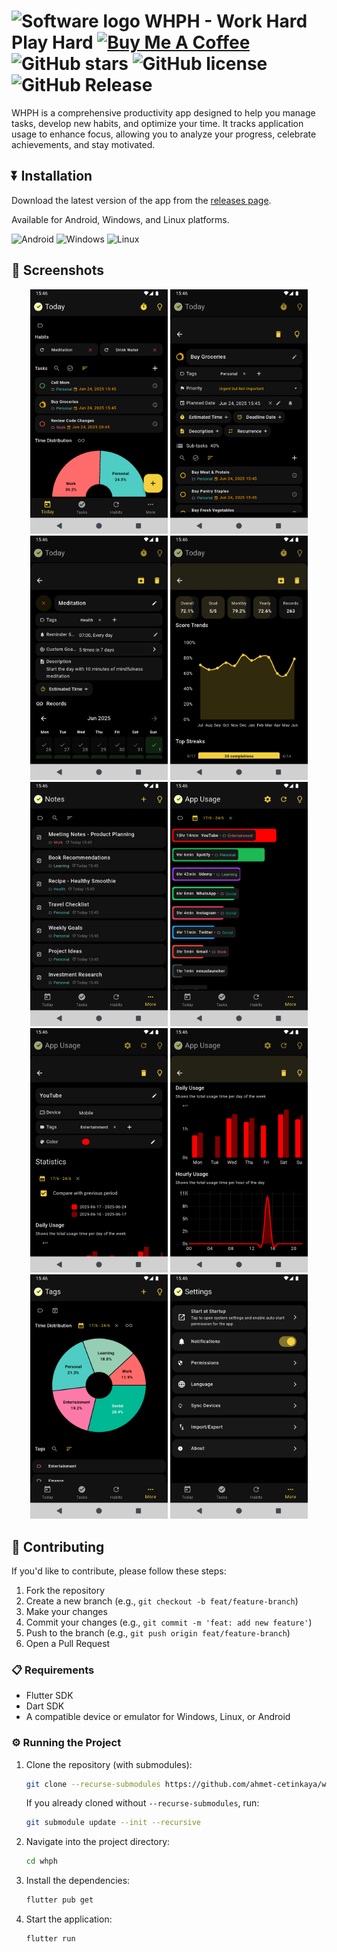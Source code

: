 <!-- ![Software overlay image](https://) -->

# ![Software logo](https://github.com/user-attachments/assets/f58599ea-3313-49ec-a01c-31436340a2a3) WHPH - Work Hard Play Hard [![Buy Me A Coffee](https://img.shields.io/badge/Buy%20Me%20a%20Coffee-ffdd00?&logo=buy-me-a-coffee&logoColor=black)](https://ahmetcetinkaya.me/donate) ![GitHub stars](https://img.shields.io/github/stars/ahmet-cetinkaya/whph?style=social) ![GitHub license](https://img.shields.io/github/license/ahmet-cetinkaya/whph) ![GitHub Release](https://img.shields.io/github/v/release/ahmet-cetinkaya/whph)


WHPH is a comprehensive productivity app designed to help you manage tasks, develop new habits, and optimize your time. It tracks application usage to enhance focus, allowing you to analyze your progress, celebrate achievements, and stay motivated.



## ⏬ Installation

Download the latest version of the app from the [releases page](https://github.com/ahmet-cetinkaya/whph/releases).

Available for Android, Windows, and Linux platforms.

![Android](https://img.shields.io/badge/Android-3DDC84?style=for-the-badge&logo=android&logoColor=white) ![Windows](https://img.shields.io/badge/Windows-0078D6?style=for-the-badge&logo=windows&logoColor=white) ![Linux](https://img.shields.io/badge/Linux-FCC624?style=for-the-badge&logo=linux&logoColor=black)

## 📱 Screenshots

<p align="center">
  <a href="docs/screenshots/mobile_01.png"><img src="docs/screenshots/mobile_01.png" alt="Mobile 01" width="220"/></a>
  <a href="docs/screenshots/mobile_02.png"><img src="docs/screenshots/mobile_02.png" alt="Mobile 02" width="220"/></a>
  <a href="docs/screenshots/mobile_03.png"><img src="docs/screenshots/mobile_03.png" alt="Mobile 03" width="220"/></a>
  <a href="docs/screenshots/mobile_04.png"><img src="docs/screenshots/mobile_04.png" alt="Mobile 04" width="220"/></a>
  <a href="docs/screenshots/mobile_05.png"><img src="docs/screenshots/mobile_05.png" alt="Mobile 05" width="220"/></a>
  <a href="docs/screenshots/mobile_06.png"><img src="docs/screenshots/mobile_06.png" alt="Mobile 06" width="220"/></a>
  <a href="docs/screenshots/mobile_07.png"><img src="docs/screenshots/mobile_07.png" alt="Mobile 07" width="220"/></a>
  <a href="docs/screenshots/mobile_08.png"><img src="docs/screenshots/mobile_08.png" alt="Mobile 08" width="220"/></a>
  <a href="docs/screenshots/mobile_09.png"><img src="docs/screenshots/mobile_09.png" alt="Mobile 09" width="220"/></a>
  <a href="docs/screenshots/mobile_10.png"><img src="docs/screenshots/mobile_10.png" alt="Mobile 10" width="220"/></a>
</p>

## 🤝 Contributing

If you'd like to contribute, please follow these steps:

1. Fork the repository
2. Create a new branch (e.g., `git checkout -b feat/feature-branch`)
3. Make your changes
4. Commit your changes (e.g., `git commit -m 'feat: add new feature'`)
5. Push to the branch (e.g., `git push origin feat/feature-branch`)
6. Open a Pull Request

### 📋 Requirements

- Flutter SDK
- Dart SDK
- A compatible device or emulator for Windows, Linux, or Android

### ⚙️ Running the Project

1. Clone the repository (with submodules):
   
   ```bash
   git clone --recurse-submodules https://github.com/ahmet-cetinkaya/whph.git
   ```
   
   If you already cloned without `--recurse-submodules`, run:
   
   ```bash
   git submodule update --init --recursive
   ```

2. Navigate into the project directory:
   
   ```bash
   cd whph
   ```

3. Install the dependencies:
   
   ```bash
   flutter pub get
   ```

4. Start the application:
   
   ```bash
   flutter run
   ```
